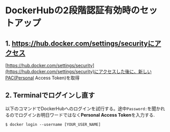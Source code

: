 # DockerHubの2段階認証有効時のセットアップ





## 1. https://hub.docker.com/settings/securityにアクセス

[https://hub.docker.com/settings/security](https://hub.docker.com/settings/security)にアクセスした後に、新しいPAC(Personal Access Token)を取得



## 2. Terminalでログインし直す

以下のコマンドでDockerHubへのログインを試行する。途中`Password:`を聞かれるのでログインお明日ワードではなく**Personal Access Token**を入力する.

```shell
$ docker login --username [YOUR_USER_NAME]
```

